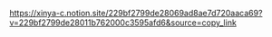 https://xinya-c.notion.site/229bf2799de28069ad8ae7d720aaca69?v=229bf2799de28011b762000c3595afd6&source=copy_link
